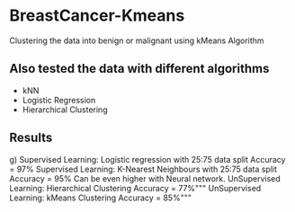 # BreastCancer-Kmeans
Clustering the data into benign or malignant using kMeans Algorithm

## Also tested the data with different algorithms 
* kNN
* Logistic Regression
* Hierarchical Clustering

## Results
g) Supervised Learning: Logistic regression with 25:75 data split Accuracy = 97%
   Supervised Learning: K-Nearest Neighbours with 25:75 data split Accuracy = 95%
   Can be even higher with Neural network.
   UnSupervised Learning: Hierarchical Clustering Accuracy = 77%"""
   UnSupervised Learning: kMeans Clustering Accuracy = 85%"""
    
